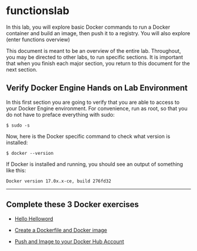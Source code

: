 # functionslab

In this lab, you will explore basic Docker commands to run a Docker container and build an image, then push it to a registry.  You will also explore (enter functions overview)

This document is meant to be an overview of the entire lab.  Throughout, you may be directed to other labs, to run specific sections.  It is important that when you finish each major section, you return to this document for the next section.

## Verify Docker Engine Hands on Lab Environment

In this first section you are going to verify that you are able to access to your Docker Engine environment. For convenience, run as root, so that you do not have to preface everything with sudo:

```
$ sudo -s
```

Now, here is the Docker specific command to check what version is installed:

```
$ docker --version
```

If Docker is installed and running, you should see an output of something like this:

```
Docker version 17.0x.x-ce, build 276fd32
```

***

## Complete these 3 Docker exercises

* [Hello Helloword](https://github.com/oracle/cloud-native-devops-workshop/blob/master/containers/docker001/Participant-Guide.md#hello-helloworld)

* [Create a Dockerfile and Docker image](https://github.com/oracle/cloud-native-devops-workshop/blob/master/containers/docker001/Participant-Guide.md#create-a-dockerfile-and-docker-image)

* [Push and Image to your Docker Hub Account](https://github.com/oracle/cloud-native-devops-workshop/blob/master/containers/docker001/Participant-Guide.md#create-a-dockerfile-and-docker-image)

